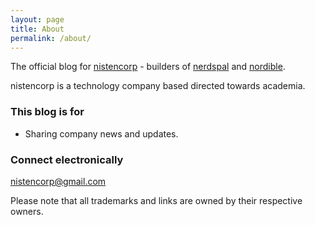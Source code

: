 ```yaml
---
layout: page
title: About
permalink: /about/
---
```


The official blog for [nistencorp](http://nistencorp.com/) - builders of [nerdspal](http://nerdspal.com/) and [nordible](http://nordible.com/).

nistencorp is a technology company based directed towards academia.  

### This blog is for

 - Sharing company news and updates.

### Connect electronically

[nistencorp@gmail.com](mailto:nistencorp@gmail.com)

<p class="casual"> 
Please note that all trademarks and links are owned by their respective owners.
</p>

